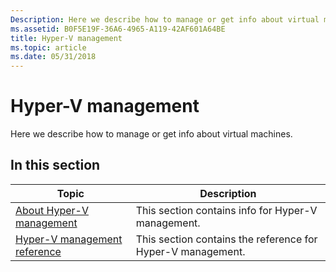 ```yaml
---
Description: Here we describe how to manage or get info about virtual machines.
ms.assetid: B0F5E19F-36A6-4965-A119-42AF601A64BE
title: Hyper-V management
ms.topic: article
ms.date: 05/31/2018
---
```


# Hyper-V management

Here we describe how to manage or get info about virtual machines.

## In this section



| Topic                                                                       | Description                                                            |
|-----------------------------------------------------------------------------|------------------------------------------------------------------------|
| [About Hyper-V management](about-hyper-v-management.md)<br/>         | This section contains info for Hyper-V management.<br/>          |
| [Hyper-V management reference](hyper-v-management-reference.md)<br/> | This section contains the reference for Hyper-V management.<br/> |



 

 

 




